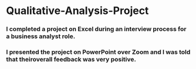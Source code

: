 # Qualitative-Analysis-Project
### I completed a project on Excel during an interview process for a business analyst role.
### I presented the project on PowerPoint over Zoom and I was told that theiroverall feedback was very positive. 
